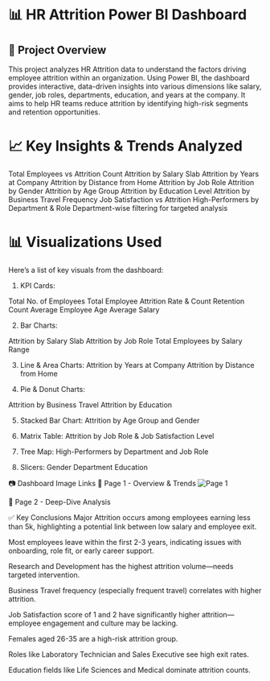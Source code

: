 # 📊 HR Attrition Power BI Dashboard
## 🧩 Project Overview
This project analyzes HR Attrition data to understand the factors driving employee attrition within an organization. Using Power BI, the dashboard provides interactive, data-driven insights into various dimensions like salary, gender, job roles, departments, education, and years at the company. It aims to help HR teams reduce attrition by identifying high-risk segments and retention opportunities.

# 📈 Key Insights & Trends Analyzed

Total Employees vs Attrition Count
Attrition by Salary Slab
Attrition by Years at Company
Attrition by Distance from Home
Attrition by Job Role
Attrition by Gender
Attrition by Age Group
Attrition by Education Level
Attrition by Business Travel Frequency
Job Satisfaction vs Attrition
High-Performers by Department & Role
Department-wise filtering for targeted analysis

# 📊 Visualizations Used
Here’s a list of key visuals from the dashboard:

1. KPI Cards:

Total No. of Employees
Total Employee Attrition Rate & Count
Retention Count
Average Employee Age
Average Salary

2. Bar Charts:

Attrition by Salary Slab
Attrition by Job Role
Total Employees by Salary Range

3. Line & Area Charts:
Attrition by Years at Company
Attrition by Distance from Home

4. Pie & Donut Charts:

Attrition by Business Travel
Attrition by Education

5. Stacked Bar Chart:
Attrition by Age Group and Gender

6. Matrix Table:
Attrition by Job Role & Job Satisfaction Level

7. Tree Map:
High-Performers by Department and Job Role

8. Slicers:
Gender
Department
Education

📷 Dashboard Image Links
📍 Page 1 - Overview & Trends     ![Page 1]()

📍 Page 2 - Deep-Dive Analysis

✅ Key Conclusions
Major Attrition occurs among employees earning less than 5k, highlighting a potential link between low salary and employee exit.

Most employees leave within the first 2-3 years, indicating issues with onboarding, role fit, or early career support.

Research and Development has the highest attrition volume—needs targeted intervention.

Business Travel frequency (especially frequent travel) correlates with higher attrition.

Job Satisfaction score of 1 and 2 have significantly higher attrition—employee engagement and culture may be lacking.

Females aged 26-35 are a high-risk attrition group.

Roles like Laboratory Technician and Sales Executive see high exit rates.

Education fields like Life Sciences and Medical dominate attrition counts.
